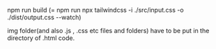 npm run build (= npm run npx tailwindcss -i ./src/input.css -o ./dist/output.css --watch) 

img folder(and also .js , .css etc files and folders) have to be put in the directory of .html code.